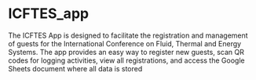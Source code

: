 # ICFTES_app
The ICFTES App is designed to facilitate the registration and management of guests for the International Conference on Fluid, Thermal and Energy Systems. The app provides an easy way to register new guests, scan QR codes for logging activities, view all registrations, and access the Google Sheets document where all data is stored
